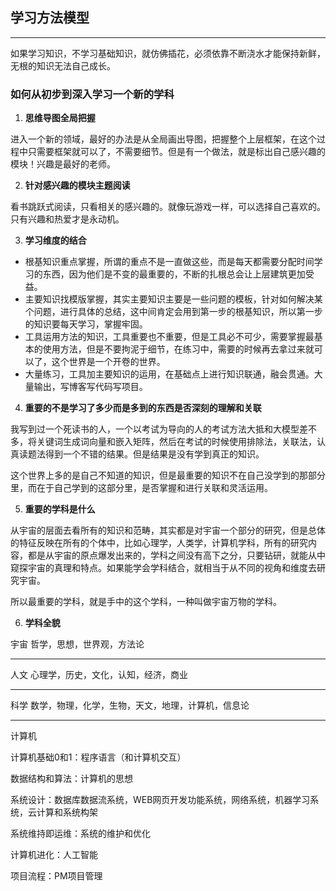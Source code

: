 ## 学习方法模型

---
如果学习知识，不学习基础知识，就仿佛插花，必须依靠不断浇水才能保持新鲜，无根的知识无法自己成长。

### 如何从初步到深入学习一个新的学科

1. **思维导图全局把握**

进入一个新的领域，最好的办法是从全局画出导图，把握整个上层框架，在这个过程中只需要框架就可以了，不需要细节。但是有一个做法，就是标出自己感兴趣的模块！兴趣是最好的老师。

2. **针对感兴趣的模块主题阅读**

看书跳跃式阅读，只看相关的感兴趣的。就像玩游戏一样，可以选择自己喜欢的。只有兴趣和热爱才是永动机。

3. **学习维度的结合**

- 根基知识重点掌握，所谓的重点不是一直做这些，而是每天都需要分配时间学习的东西，因为他们是不变的最重要的，不断的扎根总会让上层建筑更加受益。
- 主要知识找模版掌握，其实主要知识主要是一些问题的模板，针对如何解决某个问题，进行具体的总结，这中间肯定会用到第一步的根基知识，所以第一步的知识要每天学习，掌握牢固。
- 工具运用方法的知识，工具重要也不重要，但是工具必不可少，需要掌握最基本的使用方法，但是不要拘泥于细节，在练习中，需要的时候再去拿过来就可以了，这个世界是一个开卷的世界。
- 大量练习，工具加主要知识的运用，在基础点上进行知识联通，融会贯通。大量输出，写博客写代码写项目。

4. **重要的不是学习了多少而是多到的东西是否深刻的理解和关联**

我写到过一个死读书的人，一个以考试为导向的人的考试方法大抵和大模型差不多，将关键词生成词向量和嵌入矩阵，然后在考试的时候使用排除法，关联法，认真读题法得到一个不错的结果。但是结果是没有学到真正的知识。

这个世界上多的是自己不知道的知识，但是最重要的知识不在自己没学到的那部分里，而在于自己学到的这部分里，是否掌握和进行关联和灵活运用。

5. **重要的学科是什么**

从宇宙的层面去看所有的知识和范畴，其实都是对宇宙一个部分的研究，但是总体的特征反映在所有的个体中，比如心理学，人类学，计算机学科，所有的研究内容，都是从宇宙的原点爆发出来的，学科之间没有高下之分，只要钻研，就能从中窥探宇宙的真理和特点。如果能学会学科结合，就相当于从不同的视角和维度去研究宇宙。

所以最重要的学科，就是手中的这个学科，一种叫做宇宙万物的学科。

6. **学科全貌**

宇宙
哲学，思想，世界观，方法论

---
人文
心理学，历史，文化，认知，经济，商业

---
科学
数学，物理，化学，生物，天文，地理，计算机，信息论

---
计算机

计算机基础0和1：程序语言（和计算机交互）

数据结构和算法：计算机的思想

系统设计：数据库数据流系统，WEB网页开发功能系统，网络系统，机器学习系统，云计算和系统构架

系统维持即运维：系统的维护和优化

计算机进化：人工智能

项目流程：PM项目管理
